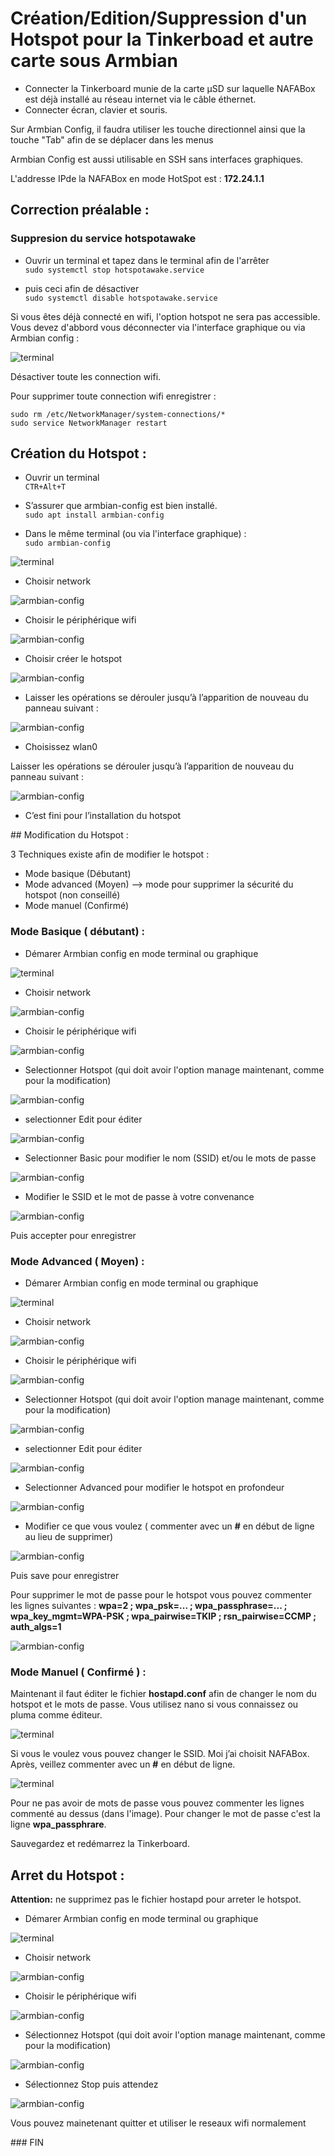 # Création/Edition/Suppression d'un Hotspot pour la Tinkerboad et autre carte sous Armbian

- Connecter la Tinkerboard munie de la carte µSD sur laquelle NAFABox est déjà installé au réseau internet via le câble éthernet.
- Connecter écran, clavier et  souris.

Sur Armbian Config, il faudra utiliser les touche directionnel ainsi que la touche "Tab" afin de se déplacer dans les menus

Armbian Config est aussi utilisable en SSH sans interfaces graphiques.

L'addresse IPde la NAFABox en mode HotSpot est : **172.24.1.1**

## Correction préalable :

### Suppresion du service hotspotawake
- Ouvrir un terminal et tapez dans le terminal afin de l'arrêter    
`sudo systemctl stop hotspotawake.service`

- puis ceci afin de désactiver    
`sudo systemctl disable hotspotawake.service`  

Si vous êtes déjà connecté en wifi, l'option hotspot ne sera pas accessible. Vous devez d'abbord vous déconnecter via l'interface graphique ou via Armbian config :

![terminal](https://github.com/dragonlost/NAFABox/raw/master/doc/wifi_manage1.png)    

Désactiver toute les connection wifi.

Pour supprimer toute connection wifi enregistrer :

`sudo rm /etc/NetworkManager/system-connections/*`  
`sudo service NetworkManager restart`


## Création du Hotspot :

- Ouvrir un terminal   
`CTR+Alt+T`

- S’assurer que armbian-config est bien installé.  
`sudo apt install armbian-config`

- Dans le même terminal (ou via l'interface graphique) :  
`sudo armbian-config`

![terminal](https://github.com/dragonlost/NAFABox/raw/master/doc/armbian_conf_prompt.png)

- Choisir network   

![armbian-config](https://github.com/dragonlost/NAFABox/raw/master/doc/armbian_config_1.png)

- Choisir le périphérique wifi   

![armbian-config](https://github.com/dragonlost/NAFABox/raw/master/doc/armbian_config_2.png)

- Choisir créer le hotspot   

![armbian-config](https://github.com/dragonlost/NAFABox/raw/master/doc/armbian_config_3.png)

- Laisser les opérations se dérouler jusqu’à l’apparition de nouveau du panneau suivant :  

![armbian-config](https://github.com/dragonlost/NAFABox/raw/master/doc/armbian_config_4.png)
 
- Choisissez wlan0   

Laisser les opérations se dérouler jusqu’à l’apparition de nouveau du panneau suivant :   

![armbian-config](https://github.com/dragonlost/NAFABox/raw/master/doc/armbian_config_5.png)

- C’est fini pour l’installation du hotspot

## Modification du Hotspot :

3 Techniques existe afin de modifier le hotspot :
- Mode basique (Débutant)
- Mode advanced (Moyen) --> mode pour supprimer la sécurité du hotspot (non conseillé)
- Mode manuel (Confirmé)

### Mode Basique ( débutant) :

- Démarer Armbian config en mode terminal ou graphique 

![terminal](https://github.com/dragonlost/NAFABox/raw/master/doc/armbian_conf_prompt.png)

- Choisir network   

![armbian-config](https://github.com/dragonlost/NAFABox/raw/master/doc/armbian_config_1.png)

- Choisir le périphérique wifi   

![armbian-config](https://github.com/dragonlost/NAFABox/raw/master/doc/armbian_config_2.png)

- Selectionner Hotspot (qui doit avoir l'option manage maintenant, comme pour la modification)

![armbian-config](https://github.com/dragonlost/NAFABox/raw/master/doc/select_hotspot.png)

- selectionner Edit pour éditer

![armbian-config](https://github.com/dragonlost/NAFABox/raw/master/doc/hotspot_edit1.png)

- Selectionner Basic pour modifier le nom (SSID) et/ou le mots de passe

![armbian-config](https://github.com/dragonlost/NAFABox/raw/master/doc/hotspot_edit2.png)

- Modifier le SSID et le mot de passe à votre convenance

![armbian-config](https://github.com/dragonlost/NAFABox/raw/master/doc/hotspot_edit3.png)

Puis accepter pour enregistrer

### Mode Advanced ( Moyen) :

- Démarer Armbian config en mode terminal ou graphique 

![terminal](https://github.com/dragonlost/NAFABox/raw/master/doc/armbian_conf_prompt.png)

- Choisir network   

![armbian-config](https://github.com/dragonlost/NAFABox/raw/master/doc/armbian_config_1.png)

- Choisir le périphérique wifi   

![armbian-config](https://github.com/dragonlost/NAFABox/raw/master/doc/armbian_config_2.png)

- Selectionner Hotspot (qui doit avoir l'option manage maintenant, comme pour la modification)

![armbian-config](https://github.com/dragonlost/NAFABox/raw/master/doc/select_hotspot.png)

- selectionner Edit pour éditer

![armbian-config](https://github.com/dragonlost/NAFABox/raw/master/doc/hotspot_edit1.png)

- Selectionner Advanced pour modifier le hotspot en profondeur

![armbian-config](https://github.com/dragonlost/NAFABox/raw/master/doc/hotspot_adv1.png)

- Modifier ce que vous voulez ( commenter avec un **#** en début de ligne au lieu de supprimer)

![armbian-config](https://github.com/dragonlost/NAFABox/raw/master/doc/hotspot_adv2.png)

Puis save pour enregistrer

Pour supprimer le mot de passe pour le hotspot vous pouvez commenter les lignes suivantes :
**wpa=2 ; wpa_psk=... ; wpa_passphrase=... ; wpa_key_mgmt=WPA-PSK ; wpa_pairwise=TKIP ; rsn_pairwise=CCMP ; auth_algs=1**

![armbian-config](https://github.com/dragonlost/NAFABox/raw/master/doc/hotspot_edit_nopass.png)

### Mode Manuel ( Confirmé ) :

Maintenant il faut éditer le fichier **hostapd.conf** afin de changer le nom du hotspot et le mots de passe. Vous utilisez nano si vous connaissez ou pluma comme éditeur.

![terminal](https://github.com/dragonlost/NAFABox/raw/master/doc/hotspot_prompt_1.png)

Si vous le voulez vous pouvez changer le SSID. Moi j’ai choisit NAFABox.   
Après, veillez commenter avec un **#** en début de ligne.   

![terminal](https://github.com/dragonlost/NAFABox/raw/master/doc/hotspot_prompt_2.png)

Pour ne pas avoir de mots de passe vous pouvez commenter les lignes commenté au dessus (dans l'image).
Pour changer le mot de passe c'est la ligne **wpa_passphrare**.

Sauvegardez et redémarrez la Tinkerboard.

## Arret du Hotspot :

**Attention:** ne supprimez pas le fichier hostapd pour arreter le hotspot.

- Démarer Armbian config en mode terminal ou graphique 

![terminal](https://github.com/dragonlost/NAFABox/raw/master/doc/armbian_conf_prompt.png)

- Choisir network   

![armbian-config](https://github.com/dragonlost/NAFABox/raw/master/doc/armbian_config_1.png)

- Choisir le périphérique wifi   

![armbian-config](https://github.com/dragonlost/NAFABox/raw/master/doc/armbian_config_2.png)

- Sélectionnez Hotspot (qui doit avoir l'option manage maintenant, comme pour la modification)

![armbian-config](https://github.com/dragonlost/NAFABox/raw/master/doc/select_hotspot.png)

- Sélectionnez Stop puis attendez

![armbian-config](https://github.com/dragonlost/NAFABox/raw/master/doc/hotspot_stop.png)

Vous pouvez mainetenant quitter et utiliser le reseaux wifi normalement

### FIN
